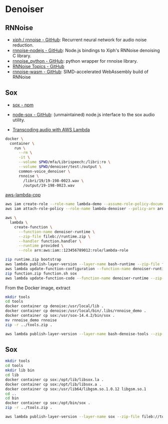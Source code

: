 # Denoiser

## RNNoise
* [xiph / rnnoise - GitHub](https://github.com/xiph/rnnoise): Recurrent neural network for audio noise reduction.
* [rnnoise-nodejs - GitHub](https://github.com/cedrickchee/rnnoise-nodejs): Node.js bindings to Xiph's RNNoise denoising C library.
* [rnnoise_python - GitHub](https://github.com/Shb742/rnnoise_python): python wrapper for rnnoise library.
* [RNNoise Topics - GitHub](https://github.com/topics/rnnoise)
* [rnnoise-wasm - GitHub](https://github.com/shiguredo/rnnoise-wasm): SIMD-accelerated WebAssembly build of RNNoise

## Sox
* [sox - npm](https://www.npmjs.com/package/sox)
* [node-sox - GitHub](https://github.com/andrewrk/node-sox): (unmaintained) node.js interface to the sox audio utility.

* [Transcoding audio with AWS Lambda](https://blog.danillouz.dev/transcoding-audio-with-aws-lambda/)

```bash
docker \
  container \
    run \
      --rm \
      -it \
      --volume $PWD/mfa/Librispeech:/libri:ro \
      --volume $PWD/denoiser/test:/output \
      common-voice_denoiser \
      rnnoise \
        /libri/19/19-198-0023.wav \
        /output/19-198-0023.wav
```


[aws-lambda-cpp](https://github.com/awslabs/aws-lambda-cpp)
```bash
aws iam create-role --role-name lambda-demo --assume-role-policy-document file://trust-policy.json
aws iam attach-role-policy --role-name lambda-denoiser --policy-arn arn:aws:iam::aws:policy/service-role/AWSLambdaBasicExecutionRole
```
```bash
aws \
  lambda \
    create-function \
      --function-name denoiser-runtime \
      --zip-file fileb://runtime.zip \
      --handler function.handler \
      --runtime provided \
      --role arn:aws:iam::123456789012:role/lambda-role
```


```bash
zip runtime.zip bootstrap
aws lambda publish-layer-version --layer-name bash-runtime --zip-file fileb://runtime.zip
aws lambda update-function-configuration --function-name denoiser-runtime  --layers arn:aws:lambda:ca-central-1:194183794986:layer:bash-runtime:1
zip function.zip function.sh sox
aws lambda update-function-code --function-name denoiser-runtime --zip-file fileb://function.zip
```


From the Docker image, extract
```bash
mkdir tools
cd tools
docker container cp denoise:/usr/local/lib .
docker container cp denoise:/usr/local/bin/.libs/rnnoise_demo .
docker container cp sox:/usr/sox-14.4.2/bin/sox .
mv rnnoise_demo rnnoise
zip -r ../tools.zip .
```
```bash
aws lambda publish-layer-version --layer-name bash-denoise-tools --zip-file fileb://tools.zip
```

## Sox
```bash
mkdir tools
cd tools
mkdir lib bin
cd lib
docker container cp sox:/opt/lib/libsox.la .
docker container cp sox:/opt/lib/libsox.a .
docker container cp sox:/usr/lib64/libgsm.so.1.0.12 libgsm.so.1
cd ..
cd bin
docker container cp sox:/opt/bin/sox .
zip -r ../tools.zip .
```
```bash
aws lambda publish-layer-version --layer-name sox --zip-file fileb://tools.zip
```
